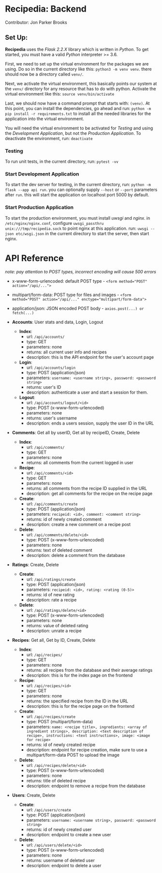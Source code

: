 # Recipedia: Backend
Contributor: Jon Parker Brooks

## Set Up:
__Recipedia__ uses the _Flask 2.2.X_ library which is written in _Python_.
To get started, you must have a valid _Python_ interpreter >= 3.6.

First, we need to set up the virtual environment for the packages
we are using. Do so in the current directory like this: 
`python3 -m venv venv`. there should now be a directory called
`venv/`.

Next, we activate the virtual environment, this basically points our 
system at the `venv/` directory for any resource that has to do with python.
Activate the virtual environment like this: `source venv/bin/activate`

Last, we should now have a command prompt that starts with: `(venv)`.
At this point, you can install the dependencies, go ahead and run:
`python -m pip install -r requirements.txt` to install all the
needed libraries for the application into the virtual environment.

You will need the virtual environment to be activated for _Testing_
and using the _Development Application_, but not the 
_Production Application_. To deactivate the environment, run:
`deactivate`

### Testing
To run unit tests, in the current directory, run: `pytest -vv`

### Start Development Application
To start the dev server for testing, in the current directory, run: 
`python -m flask --app api run`. you can optionally supply `--host` or
`--port` parameters after `run`. this will start the application
on localhost port 5000 by default.

### Start Production Application
To start the production environment, you must install _uwsgi_ and
_nginx_. in `/etc/nginx/nginx.conf`, configure 
`uwsgi_passthru unix:///tmp/recipedia.sock` to point nginx at this
application. run: `uwsgi --json etc/wsgi.json` in the current
directory to start the server, then start nginx.

# API Reference
_note: pay attention to POST types, incorrect encoding will cause 500 errors_
- x-www-form-urlencoded: default POST type - `<form method="POST" action="/api/...">`
- multipart/form-data: POST type for files and images - `<form method="POST" action="/api/..." enctype="multipart/form-data">`
- application/json: JSON encoded POST body - `axios.post(...) or fetch(...)`

- __Accounts__: User stats and data, Login, Logout
  - __Index__:
    - url: `/api/accounts/`
	- type: GET
	- parameters: none
	- returns: all current user info and recipes
	- description: this is the API endpoint for the user's account page
  - __Login__:
    - url: `/api/accounts/login`
    - type: POST (application/json)
	- parameters: `username: <username string>, password: <password string>`
	- returns: user's ID
	- description: authenticate a user and start a session for them.
  - __Logout__:
    - url: `/api/accounts/logout/<id>`
    - type: POST (x-www-form-urlencoded)
	- parameters: none
	- returns: user's username
	- description: ends a users session, supply the user ID in the URL

- __Comments__: Get all by userID, Get all by recipeID, Create, Delete
  - __Index__:
    - url: `/api/comments/`
	- type: GET
	- parameters: none
	- returns: all comments from the current logged in user
  - __Recipe__:
    - url: `/api/comments/<id>`
	- type: GET
	- parameters: none
	- returns: all comments from the recipe ID supplied in the URL
	- description: get all comments for the recipe on the recipe page
  - __Create__:
    - url: `/api/comments/create`
	- type: POST (application/json)
	- parameters: `recipeid: <id>, comment: <comment string>`
	- returns: id of newly created comment
	- description: create a new comment on a recipe post
  - __Delete__:
    - url: `/api/comments/delete/<id>`
	- type: POST (x-www-form-urlencoded)
	- parameters: none
	- returns: text of deleted comment
	- description: delete a comment from the database

- __Ratings__: Create, Delete
  - __Create__:
    - url: `/api/ratings/create`
	- type: POST (application/json)
	- parameters: `recipeid: <id>, rating: <rating (0-5)>`
	- returns: id of new rating
	- description: rate a recipe
  - __Delete__:
    - url: `/api/ratings/delete/<id>`
	- type: POST (x-www-form-urlencoded)
	- parameters: none
	- returns: value of deleted rating
	- description: unrate a recipe

- __Recipes__: Get all, Get by ID, Create, Delete
  - __Index__:
    - url: `/api/recipes/`
	- type: GET
	- parameters: none
	- returns: all recipes from the database and their average ratings
	- description: this is for the index page on the frontend
  - __Recipe__:
    - url: `/api/recipes/<id>`
	- type: GET
	- parameters: none
	- returns: the specified recipe from the ID in the URL
	- description: this is for the recipe page on the frontend
  - __Create__:
    - url: `/api/recipes/create`
	- type: POST (multipart/form-data)
	- parameters: `name: <recipe title>, ingredients: <array of ingredient strings>, description: <text description of recipe>, instructions: <text instructions>, image: <image for recipe>`
	- returns: id of newly created recipe
	- description: endpoint for recipe creation, make sure to use a multipart/form-data POST to upload the image
  - __Delete__:
    - url: `/api/recipes/delete/<id>`
	- type: POST (x-www-form-urlencoded)
	- parameters: none
	- returns: title of deleted recipe
    - description: endpoint to remove a recipe from the database

- __Users__: Create, Delete
  - __Create__:
    - url: `/api/users/create`
	- type: POST (application/json)
	- parameters: `username: <username string>, password: <password string>`
	- returns: id of newly created user
	- description: endpoint to create a new user
  - __Delete__:
    - url: `/api/users/delete/<id>`
	- type: POST (x-www-form-urlencoded)
	- parameters: none
	- returns: username of deleted user
	- description: endpoint to delete a user
